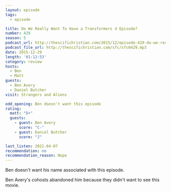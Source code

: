 ```yaml
---
layout: episode
tags:
  - episode

title: Do We Really Want To Have a Transformers 4 Episode?
number: 429
season: 5
podcast_url: http://thescifichristian.com/2015/12/episode-429-do-we-really-want-to-have-a-transformers-4-episode/
podcast_file_url: http://thescifichristian.com/sfc/sfc0429.mp3
date: 2015-12-29
length: '01:12:53'
category: review
hosts:
  - Ben
  - Matt
guests:
  - Ben Avery
  - Daniel Butcher
visit: Strangers and Aliens

odd_opening: Ben doesn't want this episode
rating:
  matt: "D+"
  guests:
    - guest: Ben Avery
      score: "C-"
    - guest: Daniel Butcher
      score: "J"

last_listen: 2021-04-07
recommendation: no
recommendation_reason: Nope
---
```


Ben doesn't want his name associated with this episode.

Ben Avery's cohosts abandoned him because they didn't want to see this movie.
